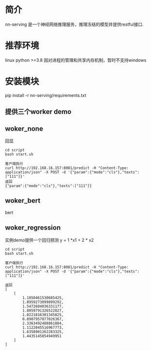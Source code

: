 # 简介
   nn-serving 是一个神经网络推理服务，推理冻结的模型并提供restful接口.
   

# 推荐环境
   linux python >=3.8
   因对进程的管理和共享内存机制，暂时不支持windows
    

# 安装模块
pip install -r nn-serving/requirements.txt


## 提供三个worker demo

## woker_none
回显

```commandline
cd script
bash start.sh

客户端执行
curl http://192.168.16.157:8081/predict -H "Content-Type: application/json" -X POST -d '{"param":{"mode":"cls"},"texts":["111"]}'
返回
{"param":{"mode":"cls"},"texts":["111"]}

```


## woker_bert
bert

## woker_regression
实例demo提供一个回归预测 y = 1 *x1 + 2 * x2


```commandline
cd script
bash start.sh

客户端执行
curl http://192.168.16.157:8081/predict -H "Content-Type: application/json" -X POST -d '{"param":{"mode":"cls"},"texts":["111"]}'

返回
[
    [
        1.1050461530685425,
        1.8959273099899292,
        1.5472604036331177,
        1.8059791326522827,
        1.0221816301345825,
        0.8907957077026367,
        2.3363492488861084,
        1.1122045516967773,
        1.6358901262283325,
        1.4435145854949951
    ]
]
```


